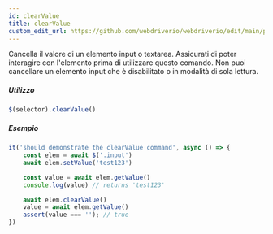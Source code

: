 ```yaml
---
id: clearValue
title: clearValue
custom_edit_url: https://github.com/webdriverio/webdriverio/edit/main/packages/webdriverio/src/commands/element/clearValue.ts
---
```


Cancella il valore di un elemento input o textarea. Assicurati di poter interagire con
l'elemento prima di utilizzare questo comando. Non puoi cancellare un elemento input che è disabilitato o in
modalità di sola lettura.

##### Utilizzo

```js
$(selector).clearValue()
```

##### Esempio

```js title="clearValue.js"
it('should demonstrate the clearValue command', async () => {
    const elem = await $('.input')
    await elem.setValue('test123')

    const value = await elem.getValue()
    console.log(value) // returns 'test123'

    await elem.clearValue()
    value = await elem.getValue()
    assert(value === ''); // true
})
```